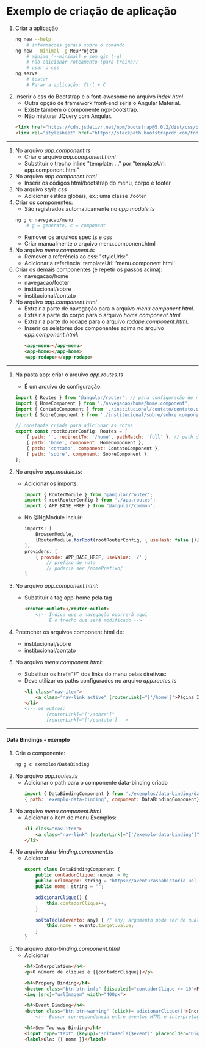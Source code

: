 # Exemplo de criação de aplicação

1. Criar a aplicação
    ~~~bash
    ng new --help
        # informacoes gerais sobre o comando
    ng new --minimal -g MeuProjeto 
        # minima (--minimal) e sem git (-g)
        # não adicionar roteamento (para treinar)
        # usar o css
    ng serve 
        # testar
        # Parar a aplicação: Ctrl + C
    ~~~
1. Inserir o css do Bootstrap e o font-awesome no arquivo *index.html*
    - Outra opção de framework front-end seria o Angular Material.
    - Existe também o componente ngx-bootstrap.
    - Não misturar JQuery com Angular.
    ~~~html
    <link href="https://cdn.jsdelivr.net/npm/bootstrap@5.0.2/dist/css/bootstrap.min.css" rel="stylesheet" integrity="sha384-EVSTQN3/azprG1Anm3QDgpJLIm9Nao0Yz1ztcQTwFspd3yD65VohhpuuCOmLASjC" crossorigin="anonymous">
    <link rel="stylesheet" href="https://stackpath.bootstrapcdn.com/font-awesome/4.7.0/css/font-awesome.min.css" crossorigin="anonymous">
    ~~~

- - -

1. No arquivo *app.component.ts*
    - Criar o arquivo *app.component.html*
    - Substituir o trecho inline "template: ..." por "templateUrl: app.component.html"
1. No arquivo *app.component.html*
    - Inserir os códigos html/bootstrap do menu, corpo e footer
1. No arquivo *style.css*    
    - Adicionar estilos globais, ex.: uma classe .footer
1. Criar os componentes:
    - São registrados automaticamente no *app.module.ts*
    ~~~bash
    ng g c navegacao/menu 
        # g = generate, c = component
    ~~~
    - Remover os arquivos spec.ts e css
    - Criar manualmente o arquivo menu.component.html
1. No arquivo *menu.component.ts*
    - Remover a referência ao css: "styleUrls:"
    - Adicionar a referência: templateUrl: 'menu.component.html'
1. Criar os demais componentes (e repetir os passos acima):
    - navegacao/home
    - navegacao/footer
    - institucional/sobre
    - institucional/contato
1. No arquivo *app.component.html* 
    - Extrair a parte de navegação para o arquivo *menu.component.html*.
    - Extrair a parte do corpo para o arquivo *home.component.html*.
    - Extrair a parte do rodape para o arquivo *rodape.component.html*.
    - Inserir os seletores dos componentes acima no arquivo *app.component.html*:
        ~~~html
        <app-menu></app-menu>
        <app-home></app-home>
        <app-rodape></app-rodape>
        ~~~

- - - 

1. Na pasta app: criar o arquivo *app.routes.ts* 
    - É um arquivo de configuração.
    ~~~javascript
    import { Routes } from '@angular/router'; // para configuração de rotas
    import { HomeComponent } from './navegacao/home/home.component';
    import { ContatoComponent } from './institucional/contato/contato.component';
    import { SobreComponent } from './institucional/sobre/sobre.component';

    // constante criada para adicionar as rotas
    export const rootRouterConfig: Routes = [
        { path: '', redirectTo: '/home', pathMatch: 'full' }, // path de redirecionamento
        { path: 'home', component: HomeComponent },
        { path: 'contato', component: ContatoComponent },
        { path: 'sobre', component: SobreComponent },
    ];
    ~~~

1. No arquivo *app.module.ts*:
    - Adicionar os imports: 
        ~~~javascript
        import { RouterModule } from '@angular/router';
        import { rootRouterConfig } from './app.routes';
        import { APP_BASE_HREF } from '@angular/common';
        ~~~
    - No @NgModule incluir:
        ~~~javascript
        imports: [
            BrowserModule,
            [RouterModule.forRoot(rootRouterConfig, { useHash: false })] // rootRouterConfig é a constante criada no arquivo app.routes.ts       
        ],
        providers: [
            { provide: APP_BASE_HREF, useValue: '/' } 
                // prefixo de rota
                // poderia ser /nomePrefixo/
        ]
        ~~~    
1. No arquivo *app.component.html*:
    - Substituir a tag app-home pela tag 
        ~~~html
        <router-outlet></router-outlet>
            <!-- Indica que a navegação ocorrerá aqui
                 É o trecho que será modificado -->
        ~~~
1. Preencher os arquivos component.html de:
    - institucional/sobre
    - institucional/contato        
1. No arquivo *menu.component.html*:
    - Substituir os href="#" dos links do menu pelas diretivas:
    - Deve utilizar os paths configurados no arquivo *app.routes.ts*
        ~~~html
        <li class="nav-item">
            <a class="nav-link active" [routerLink]="['/home']">Página Inicial</a>
        </li>        
        <!-- os outros: 
                [routerLink]="['/sobre']"
                [routerLink]="['/contato'] -->
        ~~~

- - - 

#### Data Bindings - exemplo

1. Crie o componente:
    ~~~bash
    ng g c exemplos/DataBinding
    ~~~
1. No arquivo *app.routes.ts*    
    - Adicionar o path para o componente data-binding criado
        ~~~javascript
        import { DataBindingComponent } from './exemplos/data-binding/data-binding.component';
        { path: 'exemplo-data-binding', component: DataBindingComponent}
        ~~~
1. No arquivo *menu.component.html*    
    - Adicionar o item de menu Exemplos:
        ~~~html
        <li class="nav-item">
            <a class="nav-link" [routerLink]="['/exemplo-data-binding']">Exemplos</a>
        </li>  
        ~~~
1. No arquivo *data-binding.component.ts*
    - Adicionar
        ~~~javascript
        export class DataBindingComponent {
            public contadorClique: number = 0;
            public urlImagem: string = "https://aventurasnahistoria.uol.com.br/media/uploads/personagem/chico5.jpg";
            public nome: string = "";

            adicionarClique() {
                this.contadorClique++;
            }

            soltaTecla(evento: any) { // any: argumento pode ser de qualquer tipo
                this.nome = evento.target.value;
            }
        }
        ~~~
1. No arquivo *data-binding.component.html*
    - Adicionar
        ~~~html
        <h4>Interpolation</h4>
        <p>O número de cliques é {{contadorClique}}</p>

        <h4>Propery Binding</h4>
        <button class="btn btn-info" [disabled]="contadorClique >= 10">Posso ficar Disabled</button><br><br>
        <img [src]="urlImagem" width="400px">

        <h4>Event Binding</h4>
        <button class="btn btn-warning" (click)='adicionarClique()'>Incrementar contador</button><br><br>
            <!-- Buscar correspondencia entre eventos HTML e interpretação deles no Angular -->

        <h4>Sem Two-way Binding</h4>
        <input type="text" (keyup)='soltaTecla($event)' placeholder="Digite o seu nome"><br>
        <label>Ola: {{ nome }}</label>
        ~~~

